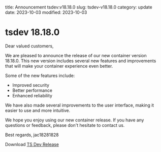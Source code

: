 title: Announcement tsdev:v18.18.0
slug: tsdev-v18.18.0
category: update
date: 2023-10-03
modified: 2023-10-03

# tsdev 18.18.0

Dear valued customers,

We are pleased to announce the release of our new container version 18.18.0. This new version includes several new features and improvements that will make your container experience even better.

Some of the new features include:

- Improved security
- Better performance
- Enhanced reliability

We have also made several improvements to the user interface, making it easier to use and more intuitive.

We hope you enjoy using our new container release. If you have any questions or feedback, please don't hesitate to contact us.

Best regards,
jac18281828

Download [TS Dev Release](https://github.com/jac18281828/tsdev/pkgs/container/tsdev/123111765?tag=v18.18.0)
